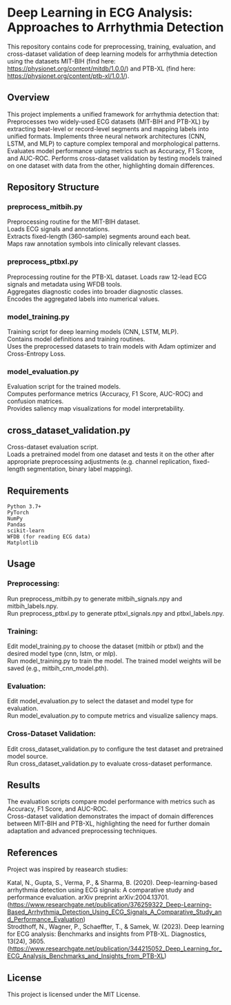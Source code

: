 # Deep Learning in ECG Analysis: Approaches to Arrhythmia Detection
This repository contains code for preprocessing, training, evaluation, and cross-dataset validation of deep learning models for arrhythmia detection using the  datasets MIT-BIH (find here: https://physionet.org/content/mitdb/1.0.0/) and PTB-XL (find here: https://physionet.org/content/ptb-xl/1.0.1/).

## Overview
  This project implements a unified framework for arrhythmia detection that:<br>
  Preprocesses two widely-used ECG datasets (MIT-BIH and PTB-XL) by extracting beat-level or record-level segments and mapping labels into unified formats.
  Implements three neural network architectures (CNN, LSTM, and MLP) to capture complex temporal and morphological patterns.
  Evaluates model performance using metrics such as Accuracy, F1 Score, and AUC-ROC.
  Performs cross-dataset validation by testing models trained on one dataset with data from the other, highlighting domain differences.

## Repository Structure
  ### preprocess_mitbih.py
  Preprocessing routine for the MIT-BIH dataset.<br>
  Loads ECG signals and annotations.<br>
  Extracts fixed-length (360-sample) segments around each beat.<br>
  Maps raw annotation symbols into clinically relevant classes.

  ### preprocess_ptbxl.py
  Preprocessing routine for the PTB-XL dataset.
  Loads raw 12-lead ECG signals and metadata using WFDB tools.<br>
  Aggregates diagnostic codes into broader diagnostic classes.<br>
  Encodes the aggregated labels into numerical values.

  ### model_training.py
  Training script for deep learning models (CNN, LSTM, MLP).<br>
  Contains model definitions and training routines.<br>
  Uses the preprocessed datasets to train models with Adam optimizer and Cross-Entropy Loss.

  ### model_evaluation.py
  Evaluation script for the trained models.<br>
  Computes performance metrics (Accuracy, F1 Score, AUC-ROC) and confusion matrices.<br>
  Provides saliency map visualizations for model interpretability.

  ## cross_dataset_validation.py
  Cross-dataset evaluation script.<br>
  Loads a pretrained model from one dataset and tests it on the other after appropriate preprocessing adjustments (e.g. channel replication, fixed-length segmentation, binary label mapping).

## Requirements
    Python 3.7+
    PyTorch
    NumPy
    Pandas
    scikit-learn
    WFDB (for reading ECG data)
    Matplotlib

## Usage
  ### Preprocessing:
  Run preprocess_mitbih.py to generate mitbih_signals.npy and mitbih_labels.npy.<br>
  Run preprocess_ptbxl.py to generate ptbxl_signals.npy and ptbxl_labels.npy.

  ### Training:
  Edit model_training.py to choose the dataset (mitbih or ptbxl) and the desired model type (cnn, lstm, or mlp).<br>
  Run model_training.py to train the model. The trained model weights will be saved (e.g., mitbih_cnn_model.pth).

  ### Evaluation:
  Edit model_evaluation.py to select the dataset and model type for evaluation. <br>
  Run model_evaluation.py to compute metrics and visualize saliency maps.

  ### Cross-Dataset Validation:
  Edit cross_dataset_validation.py to configure the test dataset and pretrained model source.<br>
  Run cross_dataset_validation.py to evaluate cross-dataset performance.

## Results
  The evaluation scripts compare model performance with metrics such as Accuracy, F1 Score, and AUC-ROC.<br>
  Cross-dataset validation demonstrates the impact of domain differences between MIT-BIH and PTB-XL, highlighting the need for further domain adaptation and advanced preprocessing techniques.

## References
  Project was inspired by reasearch studies:
  
  Katal, N., Gupta, S., Verma, P., & Sharma, B. (2020). Deep-learning-based arrhythmia detection using ECG signals: A comparative study and performance evaluation. arXiv preprint arXiv:2004.13701. (https://www.researchgate.net/publication/376259322_Deep-Learning-Based_Arrhythmia_Detection_Using_ECG_Signals_A_Comparative_Study_and_Performance_Evaluation) <br>
  Strodthoff, N., Wagner, P., Schaeffter, T., & Samek, W. (2023). Deep learning for ECG analysis: Benchmarks and insights from PTB-XL. Diagnostics, 13(24), 3605. (https://www.researchgate.net/publication/344215052_Deep_Learning_for_ECG_Analysis_Benchmarks_and_Insights_from_PTB-XL)

## License
  This project is licensed under the MIT License.

